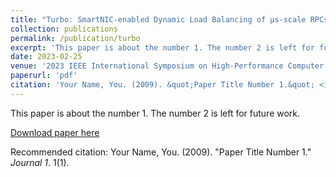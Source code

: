 ```yaml
---
title: "Turbo: SmartNIC-enabled Dynamic Load Balancing of µs-scale RPCs"
collection: publications
permalink: /publication/turbo
excerpt: 'This paper is about the number 1. The number 2 is left for future work.'
date: 2023-02-25
venue: '2023 IEEE International Symposium on High-Performance Computer Architecture (HPCA)'
paperurl: 'pdf'
citation: 'Your Name, You. (2009). &quot;Paper Title Number 1.&quot; <i>Journal 1</i>. 1(1).'
---
```

This paper is about the number 1. The number 2 is left for future work.

[Download paper here](http://academicpages.github.io/files/turbo.pdf)

Recommended citation: Your Name, You. (2009). "Paper Title Number 1." <i>Journal 1</i>. 1(1).